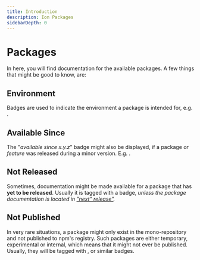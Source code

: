 ```yaml
---
title: Introduction
description: Ion Packages
sidebarDepth: 0
---
```


# Packages

In here, you will find documentation for the available packages. A few things that might be good to know, are:

## Environment

Badges are used to indicate the environment a package is intended for, e.g. <Badge type="success" text="Node" vertical="middle" /><Badge type="success" text="Browser" vertical="middle" />.

## Available Since

The "_available since x.y.z_" badge might also be displayed, if a package _or feature_ was released during a minor version. E.g. <Badge type="tip" text="Available since v1.5" vertical="middle" />.

## Not Released

Sometimes, documentation might be made available for a package that has **yet to be released**.
Usually it is tagged with a <Badge type="warning" text="Not Released" vertical="middle" /> badge, _unless the package documentation is located in ["next" release"](../../next/README.md)._

## Not Published

In very rare situations, a package might only exist in the mono-repository and not published to npm's registry.
Such packages are either temporary, experimental or internal, which means that it might not ever be published.
Usually, they will be tagged with <Badge type="danger" text="Internal (not published)" vertical="middle" /><Badge type="danger" text="Experimental" vertical="middle" />, or similar badges. 


